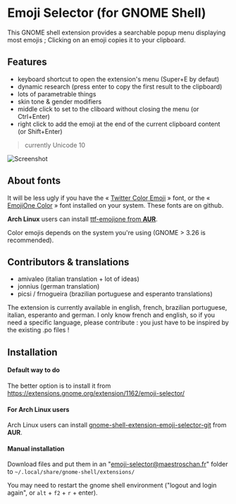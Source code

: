 # Emoji Selector (for GNOME Shell)

This GNOME shell extension provides a searchable popup menu displaying most emojis ; Clicking on an emoji copies it to your clipboard.

## Features

- keyboard shortcut to open the extension's menu (Super+E by defaut)
- dynamic research (press enter to copy the first result to the clipboard)
- lots of parametrable things
- skin tone & gender modifiers
- middle click to set to the cliboard without closing the menu (or Ctrl+Enter)
- right click to add the emoji at the end of the current clipboard content (or Shift+Enter)

>currently Unicode 10

![Screenshot](https://i.imgur.com/sSjj3vH.png)

## About fonts

It will be less ugly if you have the « [Twitter Color Emoji](https://github.com/eosrei/twemoji-color-font/releases) » font, or the « [EmojiOne Color](https://github.com/emojione/emojione) » font installed on your system. These fonts are on github.

**Arch Linux** users can install [ttf-emojione from **AUR**](https://aur.archlinux.org/packages/ttf-emojione/).

Color emojis depends on the system you're using (GNOME > 3.26 is recommended).

## Contributors & translations

- amivaleo (italian translation + lot of ideas)
- jonnius (german translation)
- picsi / frnogueira (brazilian portuguese and esperanto translations)

The extension is currently available in english, french, brazilian portuguese, italian, esperanto and german. I only know french and english, so if you need a specific language, please contribute : you just have to be inspired by the existing .po files !

<!-------->

<!--If you want to help by translating the interface, it's recommended to **NOT** translate the search/tooltips keywords (there are too many!). However, if you really want to translate them:-->

<!--- everything as to be **in lower case**-->
<!--- try to follow the Unicode wording for your language-->
<!--- special keywords (**in upper case**) should **not** be translated-->
<!--- your translations for keywords should **never** be more than 42 characters-->

## Installation

#### Default way to do

The better option is to install it from https://extensions.gnome.org/extension/1162/emoji-selector/

#### For Arch Linux users

Arch Linux users can install [gnome-shell-extension-emoji-selector-git](https://aur.archlinux.org/packages/gnome-shell-extension-emoji-selector-git/) from **AUR**.

#### Manual installation

Download files and put them in an "emoji-selector@maestroschan.fr" folder to `~/.local/share/gnome-shell/extensions/`

You may need to restart the gnome shell environment ("logout and login again", or `alt` + `f2` + `r` + enter).


